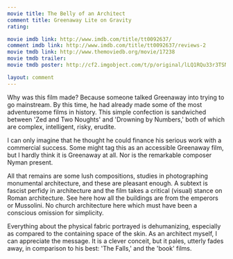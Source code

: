 ```yaml
---
movie title: The Belly of an Architect
comment title: Greenaway Lite on Gravity
rating: 

movie imdb link: http://www.imdb.com/title/tt0092637/
comment imdb link: http://www.imdb.com/title/tt0092637/reviews-2
movie tmdb link: http://www.themoviedb.org/movie/17238
movie tmdb trailer: 
movie tmdb poster: http://cf2.imgobject.com/t/p/original/lLQ1RQu33r3TSN7IOVG6DOt5EdU.jpg

layout: comment
---
```


Why was this film made? Because someone talked Greenaway into trying to go mainstream. By this time, he had already made some of the most adventuresome films in history. This simple confection is sandwiched between 'Zed and Two Noughts' and 'Drowning by Numbers,' both of which are complex, intelligent, risky, erudite.

I can only imagine that he thought he could finance his serious work with a commercial success. Some might tag this as an accessible Greenaway film, but I hardly think it is Greenaway at all. Nor is the remarkable composer Nyman present. 

All that remains are some lush compositions, studies in photographing monumental architecture, and these are pleasant enough. A subtext is fascist perfidy in architecture and the film takes a critical (visual) stance on Roman architecture. See here how all the buildings are from the emperors or Mussolini. No church architecture here which must have been a conscious omission for simplicity.

Everything about the physical fabric portrayed is dehumanizing, especially as compared to the containing space of the skin. As an architect myself, I can appreciate the message. It is a clever conceit, but it pales, utterly fades away, in comparison to his best: 'The Falls,' and the 'book' films.